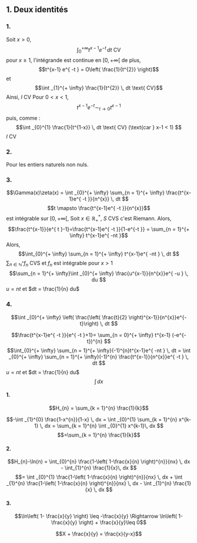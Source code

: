 ## 1. Deux identités
### 1.
Soit $x>0$, 
$$\int _{0}^{+ \infty} t^{x-1}e^{ -t } \, dt \text{ CV}$$
pour $x \geq 1$, 
l'intégrande est continue en $[0, + \infty[$ de plus, 
$$t^{x-1} e^{ -t } = O\left( \frac{1}{t^{2}} \right)$$
et 
$$\int _{1}^{+ \infty} \frac{1}{t^{2}} \, dt \text{ CV}$$
Ainsi, $I$ CV
Pour $0< x < 1$, 
$$t^{x-1} e^{ -t } \sim_{t \to 0} t^{x-1}$$
puis, comme : 
$$\int _{0}^{1} \frac{1}{t^{1-x}} \, dt \text{ CV} (\text{car } x-1 < 1) $$
$I$ CV

### 2.
Pour les entiers naturels non nuls. 

### 3.
$$\Gamma(x)\zeta(x) = \int _{0}^{+ \infty} \sum_{n = 1}^{+ \infty} \frac{t^{x-1}e^{ -t }}{n^{x}} \, dt $$
$$t \mapsto \frac{t^{x-1}e^{ -t }}{n^{x}}$$
est intégrable sur $[0, + \infty[$, 
Soit $x \in \mathbb{R}_{+}^{*}$, $S$ CVS c'est Riemann.
Alors, 
$$\frac{t^{x-1}}{e^{ t }-1}=\frac{t^{x-1}e^{ -t }}{1-e^{-t }} = \sum_{n = 1}^{+ \infty} t^{x-1}e^{ -nt }$$
Alors, 
$$\int_{0}^{+ \infty} \sum_{n = 1}^{+ \infty} t^{x-1}e^{ -nt } \, dt $$
$\sum_{n \in \mathbb{N}^{*}}f_{n}$ CVS et $f_{n}$ est intégrable pour $x > 1$
$$\sum_{n = 1}^{+ \infty}\int _{0}^{+ \infty} \frac{u^{x-1}}{n^{x}}e^{ -u }  \, du $$
$u = nt$ et $dt = \frac{1}{n} du$

### 4.
$$\int _{0}^{+ \infty} \left( \frac{\left( \frac{t}{2} \right)^{x-1}}{n^{x}}e^{-t}\right) \, dt $$

$$\frac{t^{x-1}e^{ -t }}{e^{ -t }+1}= \sum_{n = 0}^{+ \infty} t^{x-1} (-e^{-t})^{n} $$
$$\int_{0}^{+ \infty} \sum_{n = 1}^{+ \infty}(-1)^{n}t^{x-1}e^{ -nt } \, dt = \int _{0}^{+ \infty} \sum_{n = 1}^{+ \infty}(-1)^{n} \frac{t^{x-1}}{n^{x}}e^{ -t } \, dt $$
$u = nt$ et $dt = \frac{1}{n} du$
$$\int \, dx $$



#### 1.
$$H_{n} = \sum_{k = 1}^{n} \frac{1}{k}$$

$$-\int _{1}^{0} \frac{1-x^{n}}{1-x} \, dx = \int _{0}^{1} \sum_{k = 1}^{n} x^{k-1} \, dx = \sum_{k = 1}^{n} \int _{0}^{1} x^{k-1}\, dx  $$
$$=\sum_{k = 1}^{n} \frac{1}{k}$$

#### 2.
$$H_{n}-\ln(n) = \int_{0}^{n} \frac{1-\left( 1-\frac{x}{n} \right)^{n}}{nx}  \, dx - \int_{1}^{n} \frac{1}{x}\, dx  $$
$$= \int _{0}^{1} \frac{1-\left( 1-\frac{x}{n} \right)^{n}}{nx} \, dx + \int _{1}^{n} \frac{1-\left( 1-\frac{x}{n} \right)^{n}}{nx} \, dx  - \int _{1}^{n} \frac{1}{x} \, dx  $$

#### 3.
$$\ln\left( 1-
\frac{x}{y} \right) \leq -\frac{x}{y} \Rightarrow \ln\left( 1-\frac{x}{y} \right) + \frac{x}{y}\leq 0$$

$$X + \frac{x}{y} = \frac{x}{y-x}$$
